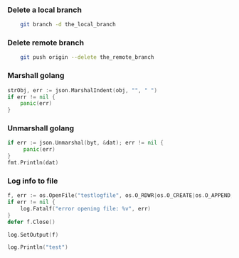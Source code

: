 ### Delete a local branch

```bash
    git branch -d the_local_branch
```

### Delete remote branch

```bash
    git push origin --delete the_remote_branch
```
### Marshall golang

```go
strObj, err := json.MarshalIndent(obj, "", " ")
if err != nil {
    panic(err)
}
```

### Unmarshall golang

```go
if err := json.Unmarshal(byt, &dat); err != nil {
     panic(err)
}
fmt.Println(dat)
```

### Log info to file

```go
f, err := os.OpenFile("testlogfile", os.O_RDWR|os.O_CREATE|os.O_APPEND, 0666)
if err != nil {
    log.Fatalf("error opening file: %v", err)
}
defer f.Close()

log.SetOutput(f)

log.Println("test")
```